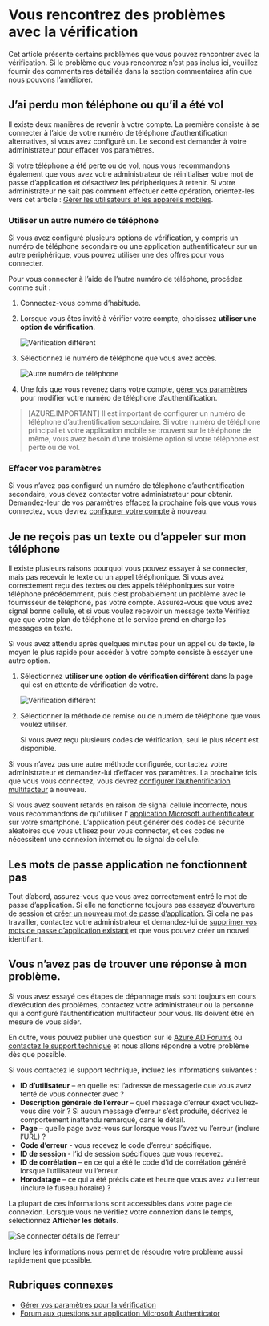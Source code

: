 <properties
    pageTitle="Résoudre les problèmes de la vérification | Microsoft Azure"
    description="Ce document fournit aux utilisateurs des informations sur la procédure à suivre si elles rencontrez un problème avec l’authentification multifacteur Azure."
    services="multi-factor-authentication"
    keywords = "client de l’authentification multifacteur, problème d’authentification, ID de corrélation"
    documentationCenter=""
    authors="kgremban"
    manager="femila"
    editor="yossib"/>

<tags
    ms.service="multi-factor-authentication"
    ms.workload="identity"
    ms.tgt_pltfrm="na"
    ms.devlang="na"
    ms.topic="article"
    ms.date="10/10/2016"
    ms.author="kgremban"/>

# <a name="having-trouble-with-two-step-verification"></a>Vous rencontrez des problèmes avec la vérification

Cet article présente certains problèmes que vous pouvez rencontrer avec la vérification. Si le problème que vous rencontrez n’est pas inclus ici, veuillez fournir des commentaires détaillés dans la section commentaires afin que nous pouvons l’améliorer.

## <a name="i-lost-my-phone-or-it-was-stolen"></a>J’ai perdu mon téléphone ou qu’il a été vol

Il existe deux manières de revenir à votre compte. La première consiste à se connecter à l’aide de votre numéro de téléphone d’authentification alternatives, si vous avez configuré un. Le second est demander à votre administrateur pour effacer vos paramètres.

Si votre téléphone a été perte ou de vol, nous vous recommandons également que vous avez votre administrateur de réinitialiser votre mot de passe d’application et désactivez les périphériques à retenir. Si votre administrateur ne sait pas comment effectuer cette opération, orientez-les vers cet article : [Gérer les utilisateurs et les appareils mobiles](multi-factor-authentication-manage-users-and-devices.md#delete-users-existing-app-passwords).


### <a name="use-an-alternate-phone-number"></a>Utiliser un autre numéro de téléphone

Si vous avez configuré plusieurs options de vérification, y compris un numéro de téléphone secondaire ou une application authentificateur sur un autre périphérique, vous pouvez utiliser une des offres pour vous connecter.

Pour vous connecter à l’aide de l’autre numéro de téléphone, procédez comme suit :

1. Connectez-vous comme d’habitude.
2. Lorsque vous êtes invité à vérifier votre compte, choisissez **utiliser une option de vérification**.

    ![Vérification différent](./media/multi-factor-authentication-end-user-manage/differentverification.png)

3. Sélectionnez le numéro de téléphone que vous avez accès.

    ![Autre numéro de téléphone](./media/multi-factor-authentication-end-user-manage/altphone2.png)

4. Une fois que vous revenez dans votre compte, [gérer vos paramètres](multi-factor-authentication-end-user-manage-settings.md) pour modifier votre numéro de téléphone d’authentification.

>[AZURE.IMPORTANT]
>Il est important de configurer un numéro de téléphone d’authentification secondaire. Si votre numéro de téléphone principal et votre application mobile se trouvent sur le téléphone de même, vous avez besoin d’une troisième option si votre téléphone est perte ou de vol.

### <a name="clear-your-settings"></a>Effacer vos paramètres

Si vous n’avez pas configuré un numéro de téléphone d’authentification secondaire, vous devez contacter votre administrateur pour obtenir. Demandez-leur de vos paramètres effacez la prochaine fois que vous vous connectez, vous devrez [configurer votre compte](multi-factor-authentication-end-user-first-time.md) à nouveau.


## <a name="i-am-not-receiving-a-text-or-call-on-my-phone"></a>Je ne reçois pas un texte ou d’appeler sur mon téléphone

Il existe plusieurs raisons pourquoi vous pouvez essayer à se connecter, mais pas recevoir le texte ou un appel téléphonique. Si vous avez correctement reçu des textes ou des appels téléphoniques sur votre téléphone précédemment, puis c’est probablement un problème avec le fournisseur de téléphone, pas votre compte. Assurez-vous que vous avez signal bonne cellule, et si vous voulez recevoir un message texte Vérifiez que que votre plan de téléphone et le service prend en charge les messages en texte.

Si vous avez attendu après quelques minutes pour un appel ou de texte, le moyen le plus rapide pour accéder à votre compte consiste à essayer une autre option.

1. Sélectionnez **utiliser une option de vérification différent** dans la page qui est en attente de vérification de votre.

    ![Vérification différent](./media/multi-factor-authentication-end-user-troubleshoot/diff_option.png)

2. Sélectionner la méthode de remise ou de numéro de téléphone que vous voulez utiliser.

    Si vous avez reçu plusieurs codes de vérification, seul le plus récent est disponible.

Si vous n’avez pas une autre méthode configurée, contactez votre administrateur et demandez-lui d’effacer vos paramètres. La prochaine fois que vous vous connectez, vous devrez [configurer l’authentification multifacteur](multi-factor-authentication-end-user-first-time.md) à nouveau.


Si vous avez souvent retards en raison de signal cellule incorrecte, nous vous recommandons de qu'utiliser l' [application Microsoft authentificateur](multi-factor-authentication-microsoft-authenticator.md) sur votre smartphone. L’application peut générer des codes de sécurité aléatoires que vous utilisez pour vous connecter, et ces codes ne nécessitent une connexion internet ou le signal de cellule.


## <a name="app-passwords-are-not-working"></a>Les mots de passe application ne fonctionnent pas

Tout d’abord, assurez-vous que vous avez correctement entré le mot de passe d’application.  Si elle ne fonctionne toujours pas essayez d’ouverture de session et [créer un nouveau mot de passe d’application](multi-factor-authentication-end-user-app-passwords.md).  Si cela ne pas travailler, contactez votre administrateur et demandez-lui de [supprimer vos mots de passe d’application existant](multi-factor-authentication-manage-users-and-devices.md#delete-users-existing-app-passwords) et que vous pouvez créer un nouvel identifiant.

## <a name="i-didnt-find-an-answer-to-my-problem"></a>Vous n’avez pas de trouver une réponse à mon problème.

Si vous avez essayé ces étapes de dépannage mais sont toujours en cours d’exécution des problèmes, contactez votre administrateur ou la personne qui a configuré l’authentification multifacteur pour vous. Ils doivent être en mesure de vous aider.

En outre, vous pouvez publier une question sur le [Azure AD Forums](https://social.msdn.microsoft.com/forums/azure/home?forum=WindowsAzureAD) ou [contactez le support technique](https://support.microsoft.com/contactus) et nous allons répondre à votre problème dès que possible.

Si vous contactez le support technique, incluez les informations suivantes :

- **ID d’utilisateur** – en quelle est l’adresse de messagerie que vous avez tenté de vous connecter avec ?
- **Description générale de l’erreur** – quel message d’erreur exact vouliez-vous dire voir ?  Si aucun message d’erreur s’est produite, décrivez le comportement inattendu remarqué, dans le détail.
- **Page** – quelle page avez-vous sur lorsque vous l’avez vu l’erreur (inclure l’URL) ?
- **Code d’erreur** - vous recevez le code d’erreur spécifique.
- **ID de session** - l’id de session spécifiques que vous recevez.
- **ID de corrélation** – en ce qui a été le code d’id de corrélation généré lorsque l’utilisateur vu l’erreur.
- **Horodatage** – ce qui a été précis date et heure que vous avez vu l’erreur (inclure le fuseau horaire) ?

La plupart de ces informations sont accessibles dans votre page de connexion. Lorsque vous ne vérifiez votre connexion dans le temps, sélectionnez **Afficher les détails**.

![Se connecter détails de l’erreur](./media/multi-factor-authentication-end-user-troubleshoot/view_details.png)

Inclure les informations nous permet de résoudre votre problème aussi rapidement que possible.

## <a name="related-topics"></a>Rubriques connexes
- [Gérer vos paramètres pour la vérification](multi-factor-authentication-end-user-manage-settings.md)  
- [Forum aux questions sur application Microsoft Authenticator](multi-factor-authentication-app-faq.md)
